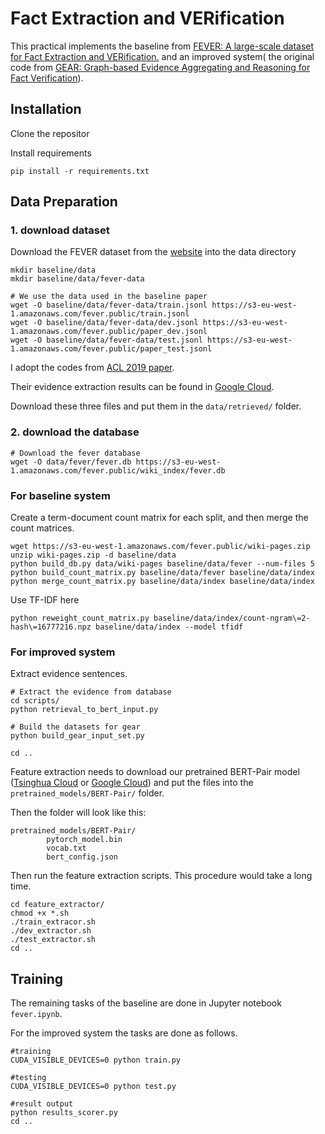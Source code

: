 # Fact Extraction and VERification

This practical implements the baseline from [FEVER: A large-scale dataset for Fact Extraction and VERification.](https://arxiv.org/abs/1803.05355) and an improved system( the original code from [GEAR: Graph-based Evidence Aggregating and Reasoning for Fact Verification](https://arxiv.org/abs/1908.01843)).


## Installation

Clone the repositor

Install requirements 

    pip install -r requirements.txt

## Data Preparation

### 1. download dataset  
Download the FEVER dataset from the [website](http://fever.ai/data.html) into the data directory

    mkdir baseline/data
    mkdir baseline/data/fever-data
    
    # We use the data used in the baseline paper
    wget -O baseline/data/fever-data/train.jsonl https://s3-eu-west-1.amazonaws.com/fever.public/train.jsonl
    wget -O baseline/data/fever-data/dev.jsonl https://s3-eu-west-1.amazonaws.com/fever.public/paper_dev.jsonl
    wget -O baseline/data/fever-data/test.jsonl https://s3-eu-west-1.amazonaws.com/fever.public/paper_test.jsonl
    
I adopt the codes from [ACL 2019 paper](https://github.com/thunlp/GEAR).

Their evidence extraction results can be found in [Google Cloud](https://drive.google.com/drive/folders/1y-5VdcrqEEMtU8zIGcREacN1JCHqSp5K).

Download these three files and put them in the ``data/retrieved/`` folder. 

### 2. download the database
```
# Download the fever database
wget -O data/fever/fever.db https://s3-eu-west-1.amazonaws.com/fever.public/wiki_index/fever.db
```

### For baseline system
Create a term-document count matrix for each split, and then merge the count matrices.
    
    wget https://s3-eu-west-1.amazonaws.com/fever.public/wiki-pages.zip
    unzip wiki-pages.zip -d baseline/data
    python build_db.py data/wiki-pages baseline/data/fever --num-files 5
    python build_count_matrix.py baseline/data/fever baseline/data/index
    python merge_count_matrix.py baseline/data/index baseline/data/index

Use TF-IDF here
    
    python reweight_count_matrix.py baseline/data/index/count-ngram\=2-hash\=16777216.npz baseline/data/index --model tfidf
  

### For improved system
Extract evidence sentences.

```
# Extract the evidence from database
cd scripts/
python retrieval_to_bert_input.py

# Build the datasets for gear
python build_gear_input_set.py

cd ..
```

Feature extraction needs to download our pretrained BERT-Pair model ([Tsinghua Cloud](https://cloud.tsinghua.edu.cn/d/1499a062447f4a3d8de7/?p=/BERT-Pair&mode=list) or [Google Cloud](https://drive.google.com/drive/folders/1y-5VdcrqEEMtU8zIGcREacN1JCHqSp5K)) and put the files into the ``pretrained_models/BERT-Pair/`` folder.

Then the folder will look like this:
```
pretrained_models/BERT-Pair/
    	pytorch_model.bin
    	vocab.txt
    	bert_config.json
```

Then run the feature extraction scripts. This procedure would take a long time.
```
cd feature_extractor/
chmod +x *.sh
./train_extracor.sh
./dev_extractor.sh
./test_extractor.sh
cd ..
```

## Training

The remaining tasks of the baseline are done in Jupyter notebook `fever.ipynb`. 

For the improved system the tasks are done as follows.
```
#training
CUDA_VISIBLE_DEVICES=0 python train.py
```

```
#testing
CUDA_VISIBLE_DEVICES=0 python test.py
```

```
#result output
python results_scorer.py
cd ..
```

